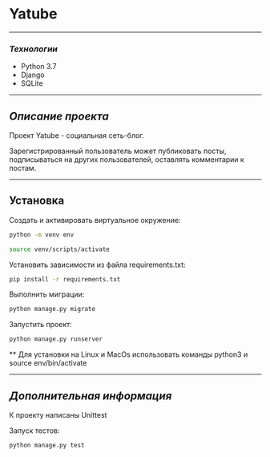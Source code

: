 # **Yatube**
___ 

### *Технологии*
- Python 3.7
- Django
- SQLite

___

## *Описание проекта*

Проект Yatube - социальная сеть-блог.

Зарегистрированный пользователь может публиковать посты, подписываться на других пользователей, оставлять комментарии к постам.

___
## Установка

Cоздать и активировать виртуальное окружение:
```sh
python -m venv env

source venv/scripts/activate
```

Установить зависимости из файла requirements.txt:
```sh
pip install -r requirements.txt
```
Выполнить миграции:
```sh
python manage.py migrate
```
Запустить проект:
```sh
python manage.py runserver
```
** Для установки на Linux и MacOs использовать команды python3 и source env/bin/activate
___

## *Дополнительная информация*

К проекту написаны Unittest

Запуск тестов:

```sh
python manage.py test
```
